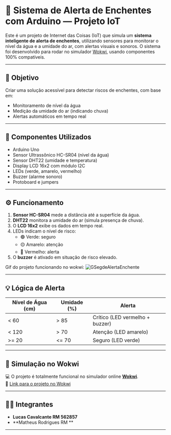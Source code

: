 # 🌊 Sistema de Alerta de Enchentes com Arduino — Projeto IoT

Este é um projeto de Internet das Coisas (IoT) que simula um **sistema inteligente de alerta de enchentes**, utilizando sensores para monitorar o nível da água e a umidade do ar, com alertas visuais e sonoros. O sistema foi desenvolvido para rodar no simulador [Wokwi](https://wokwi.com/), usando componentes 100% compatíveis.

---

## 🎯 Objetivo

Criar uma solução acessível para detectar riscos de enchentes, com base em:
- Monitoramento de nível da água
- Medição da umidade do ar (indicando chuva)
- Alertas automáticos em tempo real

---

## 🧰 Componentes Utilizados

- Arduino Uno  
- Sensor Ultrassônico HC-SR04 (nível da água)  
- Sensor DHT22 (umidade e temperatura)  
- Display LCD 16x2 com módulo I2C  
- LEDs (verde, amarelo, vermelho)  
- Buzzer (alarme sonoro)  
- Protoboard e jumpers

---

## ⚙️ Funcionamento

1. **Sensor HC-SR04** mede a distância até a superfície da água.
2. **DHT22** monitora a umidade do ar (simula presença de chuva).
3. O **LCD 16x2** exibe os dados em tempo real.
4. LEDs indicam o nível de risco:
   - 🟢 Verde: seguro
   - 🟡 Amarelo: atenção
   - 🔴 Vermelho: alerta
5. O **buzzer** é ativado em situação de risco elevado.

Gif do projeto funcionando no wokwi:
![GSegdeAlertaEnchente](https://github.com/user-attachments/assets/2013e4e2-903d-4d3f-9d22-28fcb9142c48)

---

## 💡 Lógica de Alerta

| Nível de Água (cm) | Umidade (%) | Alerta |
|--------------------|-------------|--------|
| < 60               | > 85        | Crítico (LED vermelho + buzzer) |
| < 120              | > 70        | Atenção (LED amarelo) |
| >= 20              | <= 70       | Seguro (LED verde) |

---

## 🧪 Simulação no Wokwi

💻 O projeto é totalmente funcional no simulador online **[Wokwi](https://wokwi.com/)**.  
📎 [Link para o projeto no Wokwi](https://wokwi.com/projects/432572281111019521)

---

## 👨‍💻 Integrantes

- **Lucas Cavalcante RM 562857**  
- **Matheus Rodrigues RM **

---
